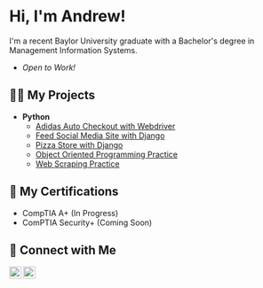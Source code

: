 <h1> Hi, I'm Andrew! </h1>

I'm a recent Baylor University graduate with a Bachelor's degree in Management Information Systems.
- *Open to Work!*

<h2> 👨‍💻 My  Projects </h2>

- <b> Python </b>
  - [Adidas Auto Checkout with Webdriver](https://github.com/aslatt13/Adidas-Autocheckout)
  - [Feed Social Media Site with Django](https://github.com/aslatt13/Django_Feed)
  - [Pizza Store with Django](https://github.com/aslatt13/Pizzeria)
  - [Object Oriented Programming Practice](https://github.com/aslatt13/Adidas-Autocheckout)
  - [Web Scraping Practice](https://github.com/aslatt13/webscraping)

<h2> 📄 My Certifications </h2>

- CompTIA A+ (In Progress)
- ComPTIA Security+ (Coming Soon)

<h2> 🤳 Connect with Me </h2>

[<img align="left" alt="JoshMadakor | LinkedIn" width="22px" src="https://cdn.jsdelivr.net/npm/simple-icons@v3/icons/linkedin.svg" />][linkedin]
[<img align="left" alt="JoshMadakor | Instagram" width="22px" src="https://cdn.jsdelivr.net/npm/simple-icons@v3/icons/instagram.svg" />][instagram]

[linkedin]: https://linkedin.com/in/andrewcslattery/
[instagram]: https://www.instagram.com/andrewslattery_/

